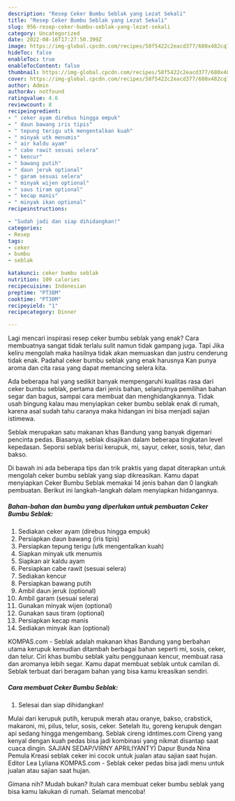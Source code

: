 ```yaml
---
description: "Resep Ceker Bumbu Seblak yang Lezat Sekali"
title: "Resep Ceker Bumbu Seblak yang Lezat Sekali"
slug: 956-resep-ceker-bumbu-seblak-yang-lezat-sekali
category: Uncategorized
date: 2022-08-16T17:27:50.399Z
image: https://img-global.cpcdn.com/recipes/58f5422c2eacd377/680x482cq70/ceker-bumbu-seblak-foto-resep-utama.jpg
hideToc: false
enableToc: true
enableTocContent: false
thumbnail: https://img-global.cpcdn.com/recipes/58f5422c2eacd377/680x482cq70/ceker-bumbu-seblak-foto-resep-utama.jpg
cover: https://img-global.cpcdn.com/recipes/58f5422c2eacd377/680x482cq70/ceker-bumbu-seblak-foto-resep-utama.jpg
author: Admin
authorAv: notfound
ratingvalue: 4.6
reviewcount: 8
recipeingredient:
- " ceker ayam direbus hingga empuk"
- " daun bawang iris tipis"
- " tepung terigu utk mengentalkan kuah"
- " minyak utk menumis"
- " air kaldu ayam"
- " cabe rawit sesuai selera"
- " kencur"
- " bawang putih"
- " daun jeruk optional"
- " garam sesuai selera"
- " minyak wijen optional"
- " saus tiram optional"
- " kecap manis"
- " minyak ikan optional"
recipeinstructions:

- "Sudah jadi dan siap dihidangkan!"
categories:
- Resep
tags:
- ceker
- bumbu
- seblak

katakunci: ceker bumbu seblak 
nutrition: 109 calories
recipecuisine: Indonesian
preptime: "PT38M"
cooktime: "PT30M"
recipeyield: "1"
recipecategory: Dinner

---
```



Lagi mencari inspirasi resep ceker bumbu seblak yang enak? Cara membuatnya sangat tidak terlalu sulit namun tidak gampang juga. Tapi Jika keliru mengolah maka hasilnya tidak akan memuaskan dan justru cenderung tidak enak. Padahal ceker bumbu seblak yang enak harusnya Kan punya aroma dan cita rasa yang dapat memancing selera kita.


Ada beberapa hal yang sedikit banyak mempengaruhi kualitas rasa dari ceker bumbu seblak, pertama dari jenis bahan, selanjutnya pemilihan bahan segar dan bagus, sampai cara membuat dan menghidangkannya. Tidak usah bingung kalau mau menyiapkan ceker bumbu seblak enak di rumah, karena asal sudah tahu caranya maka hidangan ini bisa menjadi sajian istimewa.

Seblak merupakan satu makanan khas Bandung yang banyak digemari pencinta pedas. Biasanya, seblak disajikan dalam beberapa tingkatan level kepedasan. Seporsi seblak berisi kerupuk, mi, sayur, ceker, sosis, telur, dan bakso.


Di bawah ini ada beberapa tips dan trik praktis yang dapat diterapkan untuk mengolah ceker bumbu seblak yang siap dikreasikan. Kamu dapat menyiapkan Ceker Bumbu Seblak memakai 14 jenis bahan dan 0 langkah pembuatan. Berikut ini langkah-langkah dalam menyiapkan hidangannya.

<!--inarticleads1-->

##### Bahan-bahan dan bumbu yang diperlukan untuk pembuatan Ceker Bumbu Seblak:

1. Sediakan  ceker ayam (direbus hingga empuk)
1. Persiapkan  daun bawang (iris tipis)
1. Persiapkan  tepung terigu (utk mengentalkan kuah)
1. Siapkan  minyak utk menumis
1. Siapkan  air kaldu ayam
1. Persiapkan  cabe rawit (sesuai selera)
1. Sediakan  kencur
1. Persiapkan  bawang putih
1. Ambil  daun jeruk (optional)
1. Ambil  garam (sesuai selera)
1. Gunakan  minyak wijen (optional)
1. Gunakan  saus tiram (optional)
1. Persiapkan  kecap manis
1. Sediakan  minyak ikan (optional)


KOMPAS.com - Seblak adalah makanan khas Bandung yang berbahan utama kerupuk kemudian ditambah berbagai bahan seperti mi, sosis, ceker, dan telur. Ciri khas bumbu seblak yaitu penggunaan kencur, membuat rasa dan aromanya lebih segar. Kamu dapat membuat seblak untuk camilan di. Seblak terbuat dari beragam bahan yang bisa kamu kreasikan sendiri. 

<!--inarticleads2-->

##### Cara membuat Ceker Bumbu Seblak:


1. Selesai dan siap dihidangkan!

Mulai dari kerupuk putih, kerupuk merah atau oranye, bakso, crabstick, makaroni, mi, pilus, telur, sosis, ceker. Setelah itu, goreng kerupuk dengan api sedang hingga mengembang. Seblak cireng idntimes.com Cireng yang kenyal dengan kuah pedas bisa jadi kombinasi yang nikmat disantap saat cuaca dingin. SAJIAN SEDAP/VIRNY APRILIYANTY) Dapur Bunda Nina Pemula Kreasi seblak ceker ini cocok untuk jualan atau sajian saat hujan. Editor Lea Lyliana KOMPAS.com - Seblak ceker pedas bisa jadi menu untuk jualan atau sajian saat hujan. 

Gimana nih? Mudah bukan? Itulah cara membuat ceker bumbu seblak yang bisa kamu lakukan di rumah. Selamat mencoba!
